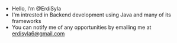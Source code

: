 - Hello, I’m @ErdiSyla
- I'm intrested in Backend development using Java and many of its frameworks
- You can notify me of any opportunities by emailing me at erdisyla6@gmail.com
